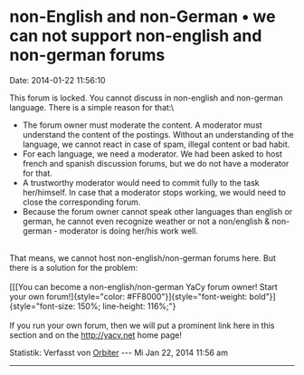 non-English and non-German • we can not support non-english and non-german forums
=================================================================================

Date: 2014-01-22 11:56:10

This forum is locked. You cannot discuss in non-english and non-german
language. There is a simple reason for that:\

-   The forum owner must moderate the content. A moderator must
    understand the content of the postings. Without an understanding of
    the language, we cannot react in case of spam, illegal content or
    bad habit.
-   For each language, we need a moderator. We had been asked to host
    french and spanish discussion forums, but we do not have a moderator
    for that.
-   A trustworthy moderator would need to commit fully to the task
    her/himself. In case that a moderator stops working, we would need
    to close the corresponding forum.
-   Because the forum owner cannot speak other languages than english or
    german, he cannot even recognize weather or not a non/english &
    non-german - moderator is doing her/his work well.

\
That means, we cannot host non-english/non-german forums here. But there
is a solution for the problem:\
\
[[[You can become a non-english/non-german YaCy forum owner! Start your
own
forum!]{style="color: #FF8000"}]{style="font-weight: bold"}]{style="font-size: 150%; line-height: 116%;"}\
\
If you run your own forum, then we will put a prominent link here in
this section and on the <http://yacy.net> home page!

Statistik: Verfasst von
[Orbiter](http://forum.yacy-websuche.de/memberlist.php?mode=viewprofile&u=2)
--- Mi Jan 22, 2014 11:56 am

------------------------------------------------------------------------
